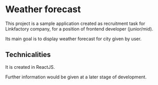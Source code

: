 # Weather forecast

This project is a sample application created as recruitment task for Linkfactory company, for a position of frontend developer (junior/mid).

Its main goal is to display weather forecast for city given by user. 

## Technicalities

It is created in ReactJS.

Further information would be given at a later stage of development.
